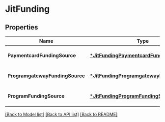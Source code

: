 # JitFunding

## Properties
Name | Type | Description | Notes
------------ | ------------- | ------------- | -------------
**PaymentcardFundingSource** | [***JitFundingPaymentcardFundingSource**](jit_funding_paymentcard_funding_source.md) |  | [optional] [default to null]
**ProgramgatewayFundingSource** | [***JitFundingProgramgatewayFundingSource**](jit_funding_programgateway_funding_source.md) |  | [optional] [default to null]
**ProgramFundingSource** | [***JitFundingProgramFundingSource**](jit_funding_program_funding_source.md) |  | [optional] [default to null]

[[Back to Model list]](../README.md#documentation-for-models) [[Back to API list]](../README.md#documentation-for-api-endpoints) [[Back to README]](../README.md)



